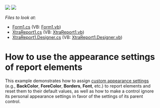 <!-- default badges list -->
[![](https://img.shields.io/badge/Open_in_DevExpress_Support_Center-FF7200?style=flat-square&logo=DevExpress&logoColor=white)](https://supportcenter.devexpress.com/ticket/details/E933)
[![](https://img.shields.io/badge/📖_How_to_use_DevExpress_Examples-e9f6fc?style=flat-square)](https://docs.devexpress.com/GeneralInformation/403183)
<!-- default badges end -->
<!-- default file list -->
*Files to look at*:

* [Form1.cs](./CS/Form1.cs) (VB: [Form1.vb](./VB/Form1.vb))
* [XtraReport1.cs](./CS/XtraReport1.cs) (VB: [XtraReport1.vb](./VB/XtraReport1.vb))
* [XtraReport1.Designer.cs](./CS/XtraReport1.Designer.cs) (VB: [XtraReport1.Designer.vb](./VB/XtraReport1.Designer.vb))
<!-- default file list end -->
# How to use the appearance settings of report elements


<p>This example demonstrates how to assign <a href="http://documentation.devexpress.com/#XtraReports/CustomDocument5165"><u>custom appearance settings</u></a> (e.g., <strong>BackColor</strong>, <strong>ForeColor</strong>, <strong>Borders</strong>, <strong>Font</strong>, etc.) to report elements and reset them to their default values, as well as how to make a control ignore its personal appearance settings in favor of the settings of its parent control.</p>

<br/>


